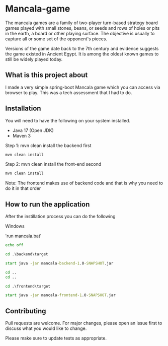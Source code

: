 # Mancala-game

The mancala games are a family of two-player turn-based strategy board games played with small stones, beans, or seeds and rows of holes or pits in the earth, a board or other playing surface. The objective is usually to capture all or some set of the opponent's pieces.

Versions of the game date back to the 7th century and evidence suggests the game existed in Ancient Egypt. It is among the oldest known games to still be widely played today.

## What is this project about

I made a very simple spring-boot Mancala game which you can access via browser to play. This was
a tech assessment that I had to do.

## Installation

You will need to have the following on your system installed.

- Java 17 (Open JDK)
- Maven 3

Step 1: mvn clean install the backend first
```bash
mvn clean install 
```

Step 2: mvn clean install the front-end second
```bash
mvn clean install 
```
Note: The frontend makes use of backend code and that is why you need to do it in that order

## How to run the application

After the instillation process you can do the following

Windows

'run mancala.bat'
```bat
echo off

cd .\backend\target

start java -jar mancala-backend-1.0-SNAPSHOT.jar

cd ..
cd ..

cd .\frontend\target

start java -jar mancala-frontend-1.0-SNAPSHOT.jar

```

## Contributing
Pull requests are welcome. For major changes, please open an issue first to discuss what you would like to change.

Please make sure to update tests as appropriate.